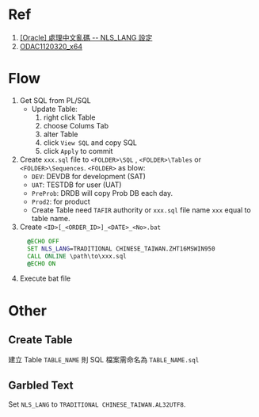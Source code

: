 # Ref

1. [[Oracle] 處理中文亂碼 -- NLS_LANG 設定](http://wupinny.blogspot.tw/2010/11/oracle-nlslang.html)
2. [ODAC1120320_x64](http://www.oracle.com/technetwork/database/windows/downloads/index-090165.html)


# Flow

1. Get SQL from PL/SQL
    * Update Table:
      1. right click Table
      2. choose Colums Tab
      3. alter Table
      4. click `View SQL` and copy SQL
      5. click `Apply` to commit
2. Create `xxx.sql` file to `<FOLDER>\SQL` , `<FOLDER>\Tables` or `<FOLDER>\Sequences`.  `<FOLDER>` as blow:
    * `DEV`: DEVDB for development (SAT)
    * `UAT`: TESTDB for user (UAT)
    * `PreProb`: DRDB will copy Prob DB each day.
    * `Prod2`: for product
    * Create Table need `TAFIR` authority or `xxx.sql` file name `xxx` equal to table name.
3. Create `<ID>[_<ORDER_ID>]_<DATE>_<No>.bat`
    ```bat
      @ECHO OFF
      SET NLS_LANG=TRADITIONAL CHINESE_TAIWAN.ZHT16MSWIN950
      CALL ONLINE \path\to\xxx.sql
      @ECHO ON
    ```
4. Execute bat file

# Other

## Create Table

建立 Table `TABLE_NAME` 則 SQL 檔案需命名為 `TABLE_NAME.sql`

## Garbled Text

Set `NLS_LANG` to `TRADITIONAL CHINESE_TAIWAN.AL32UTF8`.
